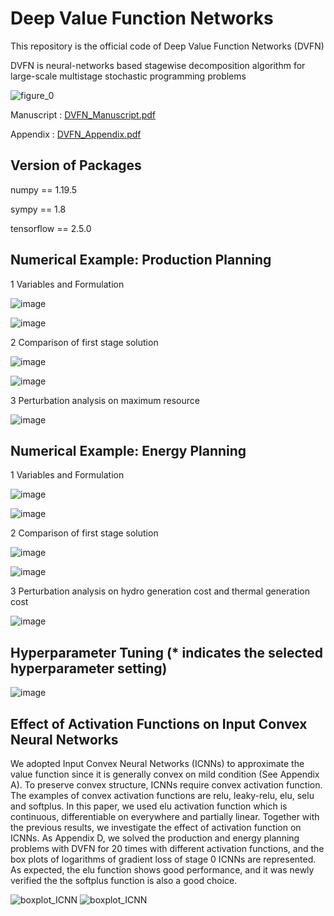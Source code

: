 # Deep Value Function Networks

This repository is the official code of Deep Value Function Networks (DVFN)

DVFN is neural-networks based stagewise decomposition algorithm for large-scale multistage stochastic programming problems

![figure_0](https://user-images.githubusercontent.com/105804347/169448524-932f1486-e376-4a8c-965a-4860e0c83ea0.jpg)

Manuscript : [DVFN_Manuscript.pdf](https://github.com/NeurIPS-2022/DVFN/files/9129678/DVFN_Manuscript.pdf)

Appendix : [DVFN_Appendix.pdf](https://github.com/NeurIPS-2022/DVFN/files/9129679/DVFN_Appendix.pdf)

## Version of Packages

numpy == 1.19.5

sympy == 1.8

tensorflow == 2.5.0

## Numerical Example: Production Planning

1 Variables and Formulation

![image](https://user-images.githubusercontent.com/105804347/170276127-e16a8398-153c-4aaa-b5bb-5df7afe9a310.png)

![image](https://user-images.githubusercontent.com/105804347/170278021-904ff57d-22f0-4f28-8ffa-f0b337b1d49b.png)

2 Comparison of first stage solution

![image](https://user-images.githubusercontent.com/105804347/170279720-659e8ddb-4170-49fa-840f-a5da75c97b4a.png)

![image](https://user-images.githubusercontent.com/105804347/170281566-85738445-5a89-4d66-b33b-af139ee674f3.png)

3 Perturbation analysis on maximum resource

![image](https://user-images.githubusercontent.com/105804347/170280339-6dbf30fc-4341-49dc-a7d9-65926f3fd5c0.png)

## Numerical Example: Energy Planning

1 Variables and Formulation

![image](https://user-images.githubusercontent.com/105804347/170278369-315517b5-a104-425c-903d-018445f93baf.png)

![image](https://user-images.githubusercontent.com/105804347/170278804-f3d7c929-948f-4fdc-82b6-a04d116186b4.png)

2 Comparison of first stage solution

![image](https://user-images.githubusercontent.com/105804347/170280804-ddb8b883-e8db-4775-9eb6-bcc47ab93e7a.png)

![image](https://user-images.githubusercontent.com/105804347/170280900-6b28987b-5fd4-41fc-8ddb-a09c43e425b9.png)

3 Perturbation analysis on hydro generation cost and thermal generation cost

![image](https://user-images.githubusercontent.com/105804347/170281194-20e42d3d-6429-48b8-9bd0-521794235c3f.png)

## Hyperparameter Tuning (* indicates the selected hyperparameter setting)

![image](https://user-images.githubusercontent.com/105804347/170280117-63bd0a30-f37d-4807-be4f-1ce34ebe5a8c.png)

## Effect of Activation Functions on Input Convex Neural Networks

We adopted Input Convex Neural Networks (ICNNs) to approximate the value function since it is generally convex on mild condition (See Appendix A). To preserve convex structure, ICNNs require convex activation function. The examples of convex activation functions are relu, leaky-relu, elu, selu and softplus. In this paper, we used elu activation function which is continuous, differentiable on everywhere and partially linear. Together with the previous results, we investigate the effect of activation function on ICNNs. As Appendix D, we solved the production and energy planning problems with DVFN for 20 times with different activation functions, and the box plots of logarithms of gradient loss of stage 0 ICNNs are represented. As expected, the elu function shows good performance, and it was newly verified the the softplus function is also a good choice.

![boxplot_ICNN](https://user-images.githubusercontent.com/105804347/179458542-2f0a4661-f213-4201-88ff-f4eca2ffe826.png)
![boxplot_ICNN](https://user-images.githubusercontent.com/105804347/179458639-683c3642-df31-41a6-9a09-700f189aa83a.png)
